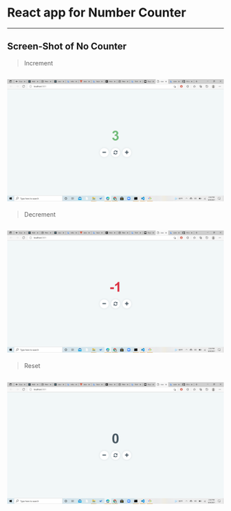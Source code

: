 # React app for Number Counter


---
**Screen-Shot of No Counter**
---
>Increment

![Screen shot of increment](screen-shot/increment.png)
---
>Decrement

![Screen shot decrement](screen-shot/decrement.png)
---
>Reset

![Screen shot decrement](screen-shot/reset.png)
---